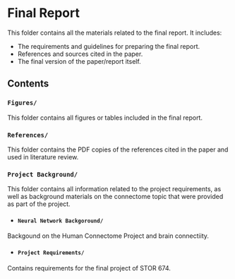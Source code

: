 # Final Report
This folder contains all the materials related to the final report. It includes:
- The requirements and guidelines for preparing the final report.
- References and sources cited in the paper.
- The final version of the paper/report itself.

## Contents

### `Figures/`
This folder contains all figures or tables included in the final report.

### `References/`
This folder contains the PDF copies of the references cited  in the paper and used in literature review. 

### `Project Background/`
This folder contains all information related to the project requirements, as well as background materials on the connectome topic that were provided as part of the project.

- #### `Neural Network Backgoround/`
Backgound on the Human Connectome Project and brain connectiity.

- #### `Project Requirements/`
Contains requirements for the final project of STOR 674.
